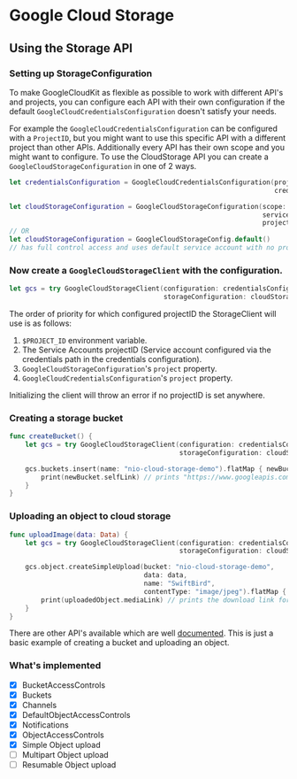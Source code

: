 # Google Cloud Storage

## Using the Storage API

### Setting up StorageConfiguration

To make GoogleCloudKit as flexible as possible to work with different API's and projects,
you can configure each API with their own configuration if the default `GoogleCloudCredentialsConfiguration` doesn't satisfy your needs.

For example the `GoogleCloudCredentialsConfiguration` can be configured with a `ProjectID`, but you might
want to use this specific API with a different project than other APIs. Additionally every API has their own scope and you might want to configure.
To use the CloudStorage API you can create a `GoogleCloudStorageConfiguration` in one of 2 ways.

```swift
let credentialsConfiguration = GoogleCloudCredentialsConfiguration(project: "my-project-1",
                                                                   credentialsFile: "~/path/to/service-account.json")

let cloudStorageConfiguration = GoogleCloudStorageConfiguration(scope: [.fullControl, .cloudPlatformReadOnly],
                                                                serviceAccount: "default",
                                                                project: "my-project-2")
// OR
let cloudStorageConfiguration = GoogleCloudStorageConfig.default() 
// has full control access and uses default service account with no project specified.
```

### Now create a `GoogleCloudStorageClient` with the configuration.
```swift
let gcs = try GoogleCloudStorageClient(configuration: credentialsConfiguration,
                                       storageConfiguration: cloudStorageConfiguration)

```
The order of priority for which configured projectID the StorageClient will use is as follows:
1. `$PROJECT_ID` environment variable.
2. The Service Accounts projectID (Service account configured via the credentials path in the credentials configuration).
3. `GoogleCloudStorageConfiguration`'s `project` property.
4. `GoogleCloudCredentialsConfiguration`'s `project` property.

Initializing the client will throw an error if no projectID is set anywhere.

### Creating a storage bucket

```swift
func createBucket() {
    let gcs = try GoogleCloudStorageClient(configuration: credentialsConfiguration,
                                           storageConfiguration: cloudStorageConfiguration)

    gcs.buckets.insert(name: "nio-cloud-storage-demo").flatMap { newBucket in
        print(newBucket.selfLink) // prints "https://www.googleapis.com/storage/v1/b/nio-cloud-storage-demo"
    }
}
```

### Uploading an object to cloud storage

```swift
func uploadImage(data: Data) {
    let gcs = try GoogleCloudStorageClient(configuration: credentialsConfiguration,
                                           storageConfiguration: cloudStorageConfiguration)

    gcs.object.createSimpleUpload(bucket: "nio-cloud-storage-demo",
                                  data: data,
                                  name: "SwiftBird",
                                  contentType: "image/jpeg").flatMap { uploadedObject in
        print(uploadedObject.mediaLink) // prints the download link for the image.
    }
}
```

There are other API's available which are well [documented](https://cloud.google.com/storage/docs/json_api/v1/).
This is just a basic example of creating a bucket and uploading an object.

### What's implemented

* [x] BucketAccessControls
* [x] Buckets
* [x] Channels
* [x] DefaultObjectAccessControls
* [x] Notifications
* [x] ObjectAccessControls
* [x] Simple Object upload
* [ ] Multipart Object upload
* [ ] Resumable Object upload
